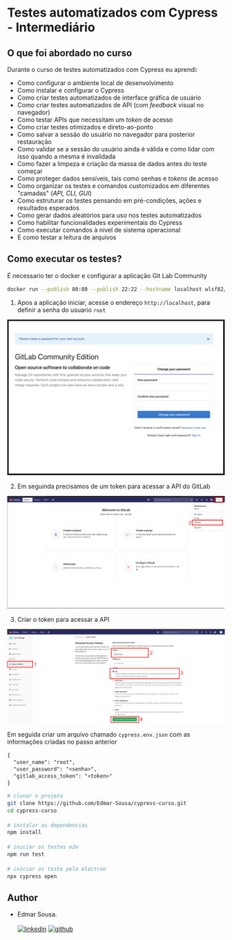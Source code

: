 # Testes automatizados com Cypress - Intermediário

## O que foi abordado no curso

Durante o curso de testes automatizados com Cypress eu aprendi:

- Como configurar o ambiente local de desenvolvimento
- Como instalar e configurar o Cypress
- Como criar testes automatizados de interface gráfica de usuário
- Como criar testes automatizados de API (com _feedback_ visual no navegador)
- Como testar APIs que necessitam um _token_ de acesso
- Como criar testes otimizados e direto-ao-ponto
- Como salvar a sessão do usuário no navegador para posterior restauração
- Como validar se a sessão do usuário ainda é válida e como lidar com isso quando a mesma é invalidada
- Como fazer a limpeza e criação da massa de dados antes do teste começar
- Como proteger dados sensíveis, tais como senhas e _tokens_ de acesso
- Como organizar os testes e comandos customizados em diferentes "camadas" (_API, CLI, GUI_)
- Como estruturar os testes pensando em pré-condições, ações e resultados esperados
- Como gerar dados aleatórios para uso nos testes automatizados
- Como habilitar funcionalidades experimentais do Cypress
- Como executar comandos à nível de sistema operacional
- E como testar a leitura de arquivos

## Como executar os testes?

É necessario ter o docker e configurar a aplicação Git Lab Community

```bash
docker run --publish 80:80 --publish 22:22 --hostname localhost wlsf82/gitlab-ce
```

1. Apos a aplicação iniciar, acesse o endereço `http://localhost`, para definir a senha do usuario `root`

![GitLab reset password page](./assets/new-account.png)

2. Em seguinda precisamos de um token para acessar a API do GitLab

![Config Page](./assets/token.png)

3. Criar o token para acessar a API

![Create Token](./assets/create-token.png)

Em seguida criar um arquivo chamado `cypress.env.json` com as informações criadas no passo anterior
```
{
  "user_name": "root",
  "user_password": "<senha>",
  "gitlab_access_token": "<token>"
}
```

```bash
# clonar o projeto
git clone https://github.com/Edmar-Sousa/cypress-curso.git 
cd cypress-curso

# instalar as dependencias
npm install

# iniciar os testes e2e
npm run test

# iniciar os teste pelo electron
npx cypress open
```

## Author
- Edmar Sousa. <br><br>
[![linkedin](https://img.shields.io/badge/LinkedIn-0077B5?style=for-the-badge&logo=linkedin&logoColor=white)](https://www.linkedin.com/in/edmar-sousa-9666b0201/)
[![github](https://img.shields.io/badge/GitHub-100000?style=for-the-badge&logo=github&logoColor=white)](https://github.com/Edmar-Sousa)
